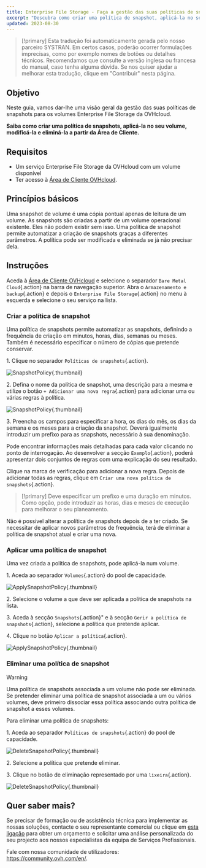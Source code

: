 ```yaml
---
title: Enterprise File Storage - Faça a gestão das suas políticas de snapshots
excerpt: "Descubra como criar uma política de snapshot, aplicá-la no seu volume, alterá-la e eliminá-la a partir da Área de Cliente"
updated: 2023-08-30
---
```


> [!primary]
> Esta tradução foi automaticamente gerada pelo nosso parceiro SYSTRAN. Em certos casos, poderão ocorrer formulações imprecisas, como por exemplo nomes de botões ou detalhes técnicos. Recomendamos que consulte a versão inglesa ou francesa do manual, caso tenha alguma dúvida. Se nos quiser ajudar a melhorar esta tradução, clique em "Contribuir" nesta página.
>

## Objetivo

Neste guia, vamos dar-lhe uma visão geral da gestão das suas políticas de snapshots para os volumes Enterprise File Storage da OVHcloud.

**Saiba como criar uma política de snapshots, aplicá-la no seu volume, modificá-la e eliminá-la a partir da Área de Cliente.**

## Requisitos

- Um serviço Enterprise File Storage da OVHcloud com um volume disponível
- Ter acesso à [Área de Cliente OVHcloud](/links/manager).

## Princípios básicos

Uma snapshot de volume é uma cópia pontual apenas de leitura de um volume.
As snapshots são criadas a partir de um volume operacional existente. Eles não podem existir sem isso. 
Uma política de snapshot permite automatizar a criação de snapshots graças a diferentes parâmetros. A política pode ser modificada e eliminada se já não precisar dela.

## Instruções

Aceda à [Área de Cliente OVHcloud](/links/manager) e selecione o separador `Bare Metal Cloud`{.action} na barra de navegação superior. Abra o `Armazenamento e backup`{.action} e depois o `Enterprise File Storage`{.action} no menu à esquerda e selecione o seu serviço na lista.

### Criar a política de snapshot

Uma política de snapshots permite automatizar as snapshots, definindo a frequência de criação em minutos, horas, dias, semanas ou meses. 
Também é necessário especificar o número de cópias que pretende conservar.

1\. Clique no separador `Políticas de snapshots`{.action}.

![SnapshotPolicy](images/Snapshot_Policy_1.png){.thumbnail}

2\. Defina o nome da política de snapshot, uma descrição para a mesma e utilize o botão `+ Adicionar uma nova regra`{.action} para adicionar uma ou várias regras à política.

![SnapshotPolicy](images/Snapshot_Policy_2.png){.thumbnail}

3\. Preencha os campos para especificar a hora, os dias do mês, os dias da semana e os meses para a criação da snapshot. Deverá igualmente introduzir um prefixo para as snapshots, necessário à sua denominação.

Pode encontrar informações mais detalhadas para cada valor clicando no ponto de interrogação. Ao desenvolver a secção `Exemplo`{.action}, poderá apresentar dois conjuntos de regras com uma explicação do seu resultado.

Clique na marca de verificação para adicionar a nova regra. Depois de adicionar todas as regras, clique em `Criar uma nova política de snapshots`{.action}.

> [!primary]
> Deve especificar um prefixo e uma duração em minutos. Como opção, pode introduzir as horas, dias e meses de execução para melhorar o seu planeamento.
>

Não é possível alterar a política de snapshots depois de a ter criado. Se necessitar de aplicar novos parâmetros de frequência, terá de eliminar a política de snapshot atual e criar uma nova.

### Aplicar uma política de snapshot 

Uma vez criada a política de snapshots, pode aplicá-la num volume.

1\. Aceda ao separador `Volumes`{.action} do pool de capacidade.

![ApplySnapshotPolicy](images/Snapshot_Policy_3.png){.thumbnail}

2\. Selecione o volume a que deve ser aplicada a política de snapshots na lista.

3\. Aceda à secção `Snapshots`{.action}" e à secção `Gerir a política de snapshots`{.action}, selecione a política que pretende aplicar. 

4\. Clique no botão `Aplicar a política`{.action}.

![ApplySnapshotPolicy](images/Snapshot_Policy_4.png){.thumbnail}

### Eliminar uma política de snapshot

> [!warning]
>
> Uma política de snapshots associada a um volume não pode ser eliminada. Se pretender eliminar uma política de snapshot associada a um ou vários volumes, deve primeiro dissociar essa política associando outra política de snapshot a esses volumes.
>

Para eliminar uma política de snapshots:

1\. Aceda ao separador `Políticas de snapshots`{.action} do pool de capacidade.

![DeleteSnapshotPolicy](images/Snapshot_Policy_5.png){.thumbnail}

2\. Selecione a política que pretende eliminar.

3\. Clique no botão de eliminação representado por uma `lixeira`{.action}.

![DeleteSnapshotPolicy](images/Snapshot_Policy_6.png){.thumbnail}

## Quer saber mais? <a name="go-further"></a>

Se precisar de formação ou de assistência técnica para implementar as nossas soluções, contacte o seu representante comercial ou clique em [esta ligação](https://www.ovhcloud.com/pt/professional-services/) para obter um orçamento e solicitar uma análise personalizada do seu projecto aos nossos especialistas da equipa de Serviços Profissionais.

Fale com nossa comunidade de utilizadores: <https://community.ovh.com/en/>.